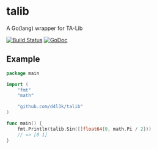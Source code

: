 # talib
A Go(lang) wrapper for TA-Lib

[![Build Status](https://travis-ci.org/d4l3k/talib.svg?branch=master)](https://travis-ci.org/d4l3k/talib)
[![GoDoc](https://godoc.org/github.com/d4l3k/talib?status.svg)](https://godoc.org/github.com/d4l3k/talib)

## Example

```go
package main

import (
	"fmt"
	"math"

	"github.com/d4l3k/talib"
)

func main() {
	fmt.Println(talib.Sin([]float64{0, math.Pi / 2}))
	// => [0 1]
}
```
